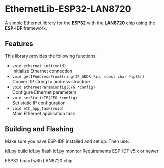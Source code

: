 # EthernetLib-ESP32-LAN8720

A simple Ethernet library for the **ESP32** with the **LAN8720** chip using the **ESP-IDF** framework.

## Features
This library provides the following functions:
- `void ethernet_init(void)`  
  Initialize Ethernet connection
- `void getIPAddressFromString(IP_ADDR *ip, const char *ipStr)`  
  Convert IP string to address structure
- `void ethernetParamConfig(CFG *config)`  
  Configure Ethernet parameters
- `void setStaticIP(CFG *config)`  
  Set static IP configuration
- `void eth_app_task(void)`  
  Main Ethernet application task

## Building and Flashing
Make sure you have ESP-IDF installed and set up. Then use:


idf.py build
idf.py flash
idf.py monitor
Requirements
ESP-IDF v5.x or newer

ESP32 board with LAN8720 chip
